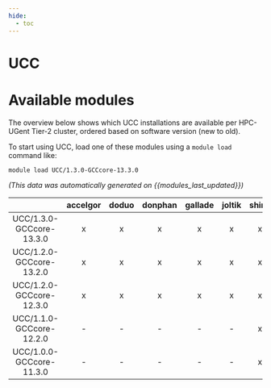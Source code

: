 ```yaml
---
hide:
  - toc
---
```


UCC
===

# Available modules


The overview below shows which UCC installations are available per HPC-UGent Tier-2 cluster, ordered based on software version (new to old).

To start using UCC, load one of these modules using a `module load` command like:

```shell
module load UCC/1.3.0-GCCcore-13.3.0
```

*(This data was automatically generated on {{modules_last_updated}})*  

| |accelgor|doduo|donphan|gallade|joltik|shinx|
| :---: | :---: | :---: | :---: | :---: | :---: | :---: |
|UCC/1.3.0-GCCcore-13.3.0|x|x|x|x|x|x|
|UCC/1.2.0-GCCcore-13.2.0|x|x|x|x|x|x|
|UCC/1.2.0-GCCcore-12.3.0|x|x|x|x|x|x|
|UCC/1.1.0-GCCcore-12.2.0|-|-|-|-|-|x|
|UCC/1.0.0-GCCcore-11.3.0|-|-|-|-|-|x|

